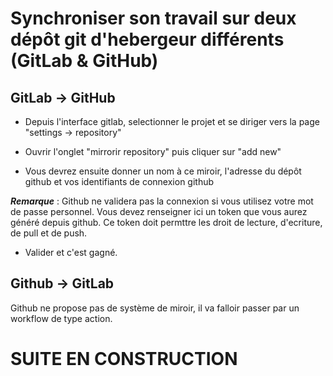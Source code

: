 # Synchroniser son travail sur deux dépôt git d'hebergeur différents (GitLab & GitHub)

## GitLab -> GitHub

- Depuis l'interface gitlab, selectionner le projet et se diriger vers la page "settings -> repository"

- Ouvrir l'onglet "mirrorir repository" puis cliquer sur "add new"

- Vous devrez ensuite donner un nom à ce miroir, l'adresse du dépôt github et vos identifiants de connexion github

___Remarque___ : Github ne validera pas la connexion si vous utilisez votre mot de passe personnel. Vous devez renseigner ici un token que vous aurez généré depuis github. Ce token doit permttre les droit de lecture, d'ecriture, de pull et de push. 

- Valider et c'est gagné.

## Github -> GitLab

Github ne propose pas de système de miroir, il va falloir passer par un workflow de type action.

# SUITE EN CONSTRUCTION